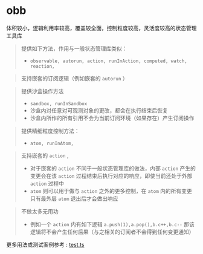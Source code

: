 # obb
 
 体积较小，逻辑利用率较高，覆盖较全面，控制粒度较高，灵活度较高的状态管理工具库

 > 提供如下方法，作用与一般状态管理库类似：
 >* `
    observable,
    autorun,
    action,
    runInAction,
    computed,
    watch,
    reaction,
    `

> 支持嵌套的订阅逻辑（例如嵌套的 `autorun` ）

> 提供沙盒操作方法
>* `
    sandbox,
    runInSandbox
    `
>* 沙盒内对任意对可观测对象的更改，都会在执行结束后恢复
>* 沙盒内所作的所有引用不会为当前订阅环境（如果存在）产生订阅操作

> 提供精细粒度控制方法：
>* `
    atom,
    runInAtom,
    `

> 支持嵌套的 `action` ,
>* 对于嵌套的 `action` 不同于一般状态管理库的做法，内部 `action` 产生的变更会在该 `action` 过程结束后执行对应的响应，即使当前还处于外部 `action` 过程中
>* `atom` 则可以用于做与 `action` 之外的更多控制，在 `atom` 内的所有变更只有最外层 `atom` 退出后才会做出响应

> 不做太多无用功
>* 例如一个 `action` 内有如下逻辑 `a.push(1),a.pop(),b.c++,b.c--` 那该逻辑将不会产生任何后果（与之相关的订阅者不会得到任何变更通知）

更多用法或测试案例参考 : [test.ts](./js/test.ts)